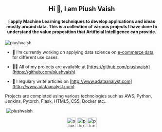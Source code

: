 <h2 align="center">Hi 👋, I am Piush Vaish</h2>
<h4 align="center">I apply Machine Learning techniques to develop applications and ideas mostly around data. This is a collection of various projects I have done to understand the value proposition that Artificial Intelligence can provide.</h4>

<p align="left"> <img src="https://komarev.com/ghpvc/?username=piushvaish" alt="piushvaish" /> </p>

- 🔭 I’m currently working on applying data science on [e-commerce data](https://github.com/piushvaish/online-retail) for different use cases.

- 👨‍💻 All of my projects are available at [https://github.com/piushvaish](https://github.com/piushvaish)

- 📝 I regulary write articles on [http://www.adataanalyst.com](http://www.adataanalyst.com)

<p>Projects are completed using various technologies such as AWS, Python, Jenkins, Pytorch, Flask, HTML5, CSS, Docker etc..</p>

<p>&nbsp;<img align="center" src="https://github-readme-stats.vercel.app/api?username=piushvaish&show_icons=true" alt="piushvaish" /></p>

<p align="center">
<a href="https://twitter.com/piushvaish" target="blank"><img align="center" src="https://cdn.jsdelivr.net/npm/simple-icons@3.0.1/icons/twitter.svg" alt="piushvaish" height="30" width="30" /></a>
<a href="https://linkedin.com/in/piushvaish" target="blank"><img align="center" src="https://cdn.jsdelivr.net/npm/simple-icons@3.0.1/icons/linkedin.svg" alt="piushvaish" height="30" width="30" /></a>
<a href="https://kaggle.com/piushvaish" target="blank"><img align="center" src="https://cdn.jsdelivr.net/npm/simple-icons@3.0.1/icons/kaggle.svg" alt="piushvaish" height="30" width="30" /></a>
</p>
